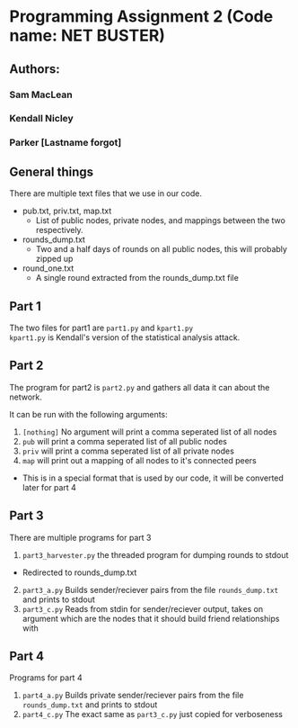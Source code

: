 # Programming Assignment 2 (Code name: NET BUSTER)

## Authors:
### Sam MacLean
### Kendall Nicley
### Parker [Lastname forgot]

## General things
There are multiple text files that we use in our code.  

* pub.txt, priv.txt, map.txt
  * List of public nodes, private nodes, and mappings between the two respectively.
* rounds\_dump.txt
  * Two and a half days of rounds on all public nodes, this will probably zipped up
* round\_one.txt
  * A single round extracted from the rounds_dump.txt file


## Part 1
The two files for part1 are `part1.py` and `kpart1.py`  
   `kpart1.py` is Kendall's version of the statistical analysis attack.

## Part 2
The program for part2 is `part2.py` and gathers all data it can about the network.

It can be run with the following arguments:
1. `[nothing]` No argument will print a comma seperated list of all nodes
2. `pub` will print a comma seperated list of all public nodes
3. `priv` will print a comma seperated list of all private nodes
4. `map` will print out a mapping of all nodes to it's connected peers
  * This is in a special format that is used by our code, it will be converted later for part 4

## Part 3 
There are multiple programs for part 3

1. `part3_harvester.py` the threaded program for dumping rounds to stdout
  * Redirected to rounds\_dump.txt
2. `part3_a.py` Builds sender/reciever pairs from the file `rounds_dump.txt` and prints to stdout
3. `part3_c.py` Reads from stdin for sender/reciever output, takes on argument which are the nodes that it should build friend relationships with

## Part 4
Programs for part 4
1. `part4_a.py` Builds private sender/reciever pairs from the file `rounds_dump.txt` and prints to stdout
2. `part4_c.py` The exact same as `part3_c.py` just copied for verboseness
